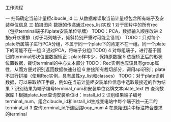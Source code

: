 工作流程

一 扫码确定当前计量柜cibucle_id
二 从数据库读取当前计量柜包含所有端子及安装单位信息
三 拍摄图片
	数据的传递通过recs_list实现
	1 对于图片中的所有rec（包括terminal端子和plate安装单位铭牌）
	TODO：PCA，数据输入顺序改进
	2 按y升序重排（对于两列端子，倾斜特别严重时可能会错判）
	TODO：只对每个plate所属端子进行PCA分组，不属于同一个plate下的肯定不在一组。同一个plate下的可能不在一组
	3 通过PCA，将端子分组(TODO)
	4 对每组端子，进行基于回归的terminal形状位置数据矫正；plate样本少，保持原数据
	5 依据矫正后的形状位置数据，裁切terminal的中心文本部分
	TODO：Rec实例也应该具有group属性，从而方便对识别返回数据快速分组
	6 拼接所有裁切部分，调用api识别；plate不进行拼接（使用Rec实例，具有属性xy_list和classes）
	TODO：对于plate识别数据，可以采取矫正手段，例如在当前计量柜安装单位信息中选取最接近的作为结果
	7 识别结果为端子编号terminal_num和安装单位铭牌文本plate_text
四 查询数据库
	1 根据plate_text查询安装单位id：install_id
	2 识别结果端子编号terminal_num，组合cibucle_id和install_id生成变电站中每个端子独一无二的terminal_id
	3 查询terminal_id所连回路loop_num
	4 在原始图片中标注符合要求的terminal